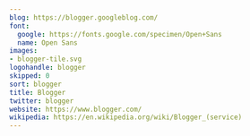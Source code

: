 ```yaml
---
blog: https://blogger.googleblog.com/
font:
  google: https://fonts.google.com/specimen/Open+Sans
  name: Open Sans
images:
- blogger-tile.svg
logohandle: blogger
skipped: 0
sort: blogger
title: Blogger
twitter: blogger
website: https://www.blogger.com/
wikipedia: https://en.wikipedia.org/wiki/Blogger_(service)
---
```

